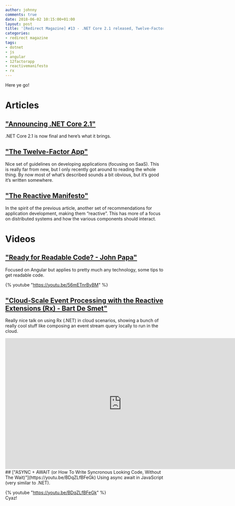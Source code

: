 ```yaml
---
author: johnny
comments: true
date: 2018-06-02 10:15:00+01:00
layout: post
title: '[Redirect Magazine] #13 - .NET Core 2.1 released, Twelve-Factor App, Reactive Manifesto, readable code, Rx on the cloud and extra JS stuff'
categories:
- redirect magazine
tags:
- dotnet
- js
- angular
- 12factorapp
- reactivemanifesto
- rx
---
```


Here ye go!

# Articles
## ["Announcing .NET Core 2.1"](https://blogs.msdn.microsoft.com/dotnet/2018/05/30/announcing-net-core-2-1/)
.NET Core 2.1 is now final and here’s what it brings.
<br/>
## ["The Twelve-Factor App"](https://12factor.net/)
Nice set of guidelines on developing applications (focusing on SaaS). This is really far from new, but I only recently got around to reading the whole thing. By now most of what’s described sounds a bit obvious, but it’s good it’s written somewhere.
<br/>
## ["The Reactive Manifesto"](https://www.reactivemanifesto.org/)
In the spirit of the previous article, another set of recommendations for application development, making them “reactive”. This has more of a focus on distributed systems and how the various components should interact.
<br/>
# Videos
## ["Ready for Readable Code? - John Papa"](https://youtu.be/56mETnrByBM)
Focused on Angular but applies to pretty much any technology, some tips to get readable code.

{% youtube "https://youtu.be/56mETnrByBM" %}
<br/>
## ["Cloud-Scale Event Processing with the Reactive Extensions (Rx) - Bart De Smet"](https://vimeo.com/132192255)
Really nice talk on using Rx (.NET) in cloud scenarios, showing a bunch of really cool stuff like composing an event stream query locally to run in the cloud.

<iframe src="https://player.vimeo.com/video/132192255" width="740" height="416.25" frameborder="0" webkitallowfullscreen mozallowfullscreen allowfullscreen></iframe>
<br/>
## ["ASYNC + AWAIT (or How To Write Syncronous Looking Code, Without The Wait)"](https://youtu.be/BDqZLfBFeGk)
Using async await in JavaScript (very similar to .NET).

{% youtube "https://youtu.be/BDqZLfBFeGk" %}
<br/>
Cyaz!
